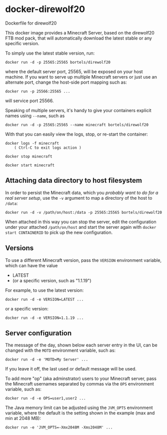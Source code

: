 docker-direwolf20
=================

Dockerfile for direwolf20

This docker image provides a Minecraft Server, based on the direwolf20 FTB mod pack, that will automatically download the latest stable or any specific version.

To simply use the latest stable version, run:

    docker run -d -p 25565:25565 bortels/direwolf20

where the default server port, 25565, will be exposed on your host machine. If you want to serve up multiple Minecraft servers or just use an alternate port, change the host-side port mapping such as:

    docker run -p 25566:25565 ...

will service port 25566.

Speaking of multiple servers, it's handy to give your containers explicit names using `--name`, such as

    docker run -d -p 25565:25565 --name minecraft bortels/direwolf20

With that you can easily view the logs, stop, or re-start the container:

    docker logs -f minecraft
        ( Ctrl-C to exit logs action )

    docker stop minecraft

    docker start minecraft


## Attaching data directory to host filesystem

In order to persist the Minecraft data, which you *probably want to do for a real server setup*, use the `-v` argument to map a directory of the host to ``/data``:

    docker run -d -v /path/on/host:/data -p 25565:25565 bortels/direwolf20

When attached in this way you can stop the server, edit the configuration under your attached ``/path/on/host`` and start the server again with `docker start CONTAINERID` to pick up the new configuration.


## Versions

To use a different Minecraft version, pass the `VERSION` environment variable, which can have the value

* LATEST
* (or a specific version, such as "1.1.19")

For example, to use the latest version:

    docker run -d -e VERSION=LATEST ...

or a specific version:

    docker run -d -e VERSION=1.1.19 ...


## Server configuration

The message of the day, shown below each server entry in the UI, can be changed with the `MOTD` environment variable, such as:

    docker run -d -e 'MOTD=My Server' ...

If you leave it off, the last used or default message will be used.

To add more "op" (aka adminstrator) users to your Minecraft server, pass the Minecraft usernames separated by commas via the `OPS` environment variable, such as:

    docker run -d -e OPS=user1,user2 ...

The Java memory limit can be adjusted using the `JVM_OPTS` environment variable, where the default is the setting shown in the example (max and min at 2048 MB):

    docker run -e 'JVM_OPTS=-Xmx2048M -Xms2048M' ...
